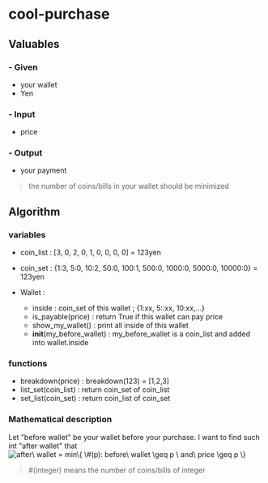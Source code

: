 # cool-purchase

## Valuables

### - Given
- your wallet
- Yen

### - Input
- price

### - Output
- your payment

> the number of coins/bills in your wallet should be minimized

## Algorithm

### variables

- coin_list : [3, 0, 2, 0, 1, 0, 0, 0, 0] = 123yen
- coin_set : {1:3, 5:0, 10:2, 50:0, 100:1, 500:0, 1000:0, 5000:0, 10000:0} = 123yen

- Wallet :
  - inside : coin_set of this wallet ; {1:xx, 5::xx, 10:xx,...}
  - is_payable(price) : return True if this wallet can pay price
  - show_my_wallet() : print all inside of this wallet
  - __init__(my_before_wallet) : my_before_wallet is a coin_list and added into wallet.inside

### functions

- breakdown(price) : breakdown(123) = [1,2,3]
- list_set(coin_list) : return coin_set of coin_list
- set_list(coin_set) : return coin_list of coin_set

### Mathematical description
Let "before wallet" be your wallet before your purchase.
I want to find such int "after wallet" that
<img src="https://latex.codecogs.com/gif.latex?after\&space;wallet&space;=&space;min\{&space;\&hash;(p):&space;before\&space;wallet&space;\geq&space;p&space;\&space;and\&space;price&space;\geq&space;p&space;\}" title="after\ wallet = min\{ \#(p): before\ wallet \geq p \ and\ price \geq p \}" />

> #(integer) means the number of coins/bills of integer
